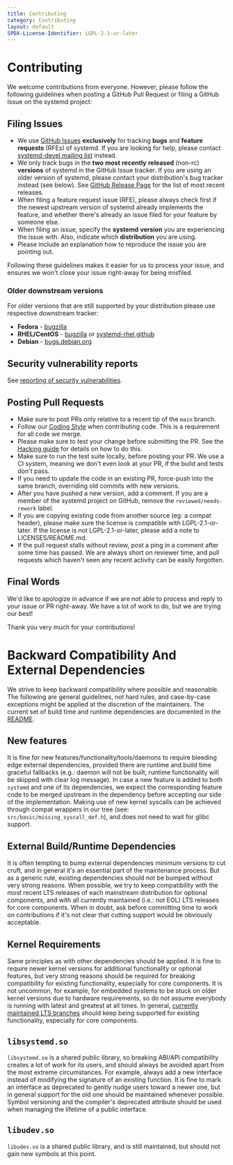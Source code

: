 ```yaml
---
title: Contributing
category: Contributing
layout: default
SPDX-License-Identifier: LGPL-2.1-or-later
---
```


# Contributing

We welcome contributions from everyone. However, please follow the following guidelines when posting a GitHub Pull Request or filing a GitHub Issue on the systemd project:

## Filing Issues

* We use [GitHub Issues](https://github.com/systemd/systemd/issues) **exclusively** for tracking **bugs** and **feature** **requests** (RFEs) of systemd. If you are looking for help, please contact [systemd-devel mailing list](https://lists.freedesktop.org/mailman/listinfo/systemd-devel) instead.
* We only track bugs in the **two** **most** **recently** **released** (non-rc) **versions** of systemd in the GitHub Issue tracker. If you are using an older version of systemd, please contact your distribution's bug tracker instead (see below). See [GitHub Release Page](https://github.com/systemd/systemd/releases) for the list of most recent releases.
* When filing a feature request issue (RFE), please always check first if the newest upstream version of systemd already implements the feature, and whether there's already an issue filed for your feature by someone else.
* When filing an issue, specify the **systemd** **version** you are experiencing the issue with. Also, indicate which **distribution** you are using.
* Please include an explanation how to reproduce the issue you are pointing out.

Following these guidelines makes it easier for us to process your issue, and ensures we won't close your issue right-away for being misfiled.

### Older downstream versions
For older versions that are still supported by your distribution please use respective downstream tracker:
* **Fedora** - [bugzilla](https://bugzilla.redhat.com/enter_bug.cgi?product=Fedora&component=systemd)
* **RHEL/CentOS** - [bugzilla](https://bugzilla.redhat.com/) or [systemd-rhel github](https://github.com/systemd-rhel/)
* **Debian** - [bugs.debian.org](https://bugs.debian.org/cgi-bin/pkgreport.cgi?pkg=systemd)

## Security vulnerability reports

See [reporting of security vulnerabilities](SECURITY.md).

## Posting Pull Requests

* Make sure to post PRs only relative to a recent tip of the `main` branch.
* Follow our [Coding Style](CODING_STYLE.md) when contributing code. This is a requirement for all code we merge.
* Please make sure to test your change before submitting the PR. See the [Hacking guide](HACKING.md) for details on how to do this.
* Make sure to run the test suite locally, before posting your PR. We use a CI system, meaning we don't even look at your PR, if the build and tests don't pass.
* If you need to update the code in an existing PR, force-push into the same branch, overriding old commits with new versions.
* After you have pushed a new version, add a comment. If you are a member of the systemd project on GitHub, remove the `reviewed/needs-rework` label.
* If you are copying existing code from another source (eg: a compat header), please make sure the license is compatible with LGPL-2.1-or-later. If the license is not LGPL-2.1-or-later, please add a note to LICENSES/README.md.
* If the pull request stalls without review, post a ping in a comment after some time has passed. We are always short on reviewer time, and pull requests which haven't seen any recent activity can be easily forgotten.

## Final Words

We'd like to apologize in advance if we are not able to process and reply to your issue or PR right-away. We have a lot of work to do, but we are trying our best!

Thank you very much for your contributions!

# Backward Compatibility And External Dependencies

We strive to keep backward compatibility where possible and reasonable. The following are general guidelines, not hard
rules, and case-by-case exceptions might be applied at the discretion of the maintainers. The current set of build time
and runtime dependencies are documented in the [README](../README).

## New features

It is fine for new features/functionality/tools/daemons to require bleeding edge external dependencies, provided there
are runtime and build time graceful fallbacks (e.g.: daemon will not be built, runtime functionality will be skipped with
clear log message).
In case a new feature is added to both `systemd` and one of its dependencies, we expect the corresponding feature code to
be merged upstream in the dependency before accepting our side of the implementation.
Making use of new kernel syscalls can be achieved through compat wrappers in our tree (see: `src/basic/missing_syscall_def.h`),
and does not need to wait for glibc support.

## External Build/Runtime Dependencies

It is often tempting to bump external dependencies minimum versions to cut cruft, and in general it's an essential part
of the maintenance process. But as a generic rule, existing dependencies should not be bumped without very strong
reasons. When possible, we try to keep compatibility with the most recent LTS releases of each mainstream distribution
for optional components, and with all currently maintained (i.e.: not EOL) LTS releases for core components. When in
doubt, ask before committing time to work on contributions if it's not clear that cutting support would be obviously
acceptable.

## Kernel Requirements

Same principles as with other dependencies should be applied. It is fine to require newer kernel versions for additional
functionality or optional features, but very strong reasons should be required for breaking compatibility for existing
functionality, especially for core components. It is not uncommon, for example, for embedded systems to be stuck on older
kernel versions due to hardware requirements, so do not assume everybody is running with latest and greatest at all times.
In general, [currently maintained LTS branches](https://www.kernel.org/category/releases.html) should keep being supported
for existing functionality, especially for core components.

## `libsystemd.so`

`libsystemd.so` is a shared public library, so breaking ABI/API compatibility creates a lot of work for its users, and should
always be avoided apart from the most extreme circumstances. For example, always add a new interface instead of modifying
the signature of an existing function. It is fine to mark an interface as deprecated to gently nudge users toward a newer one,
but in general support for the old one should be maintained whenever possible.
Symbol versioning and the compiler's deprecated attribute should be used when managing the lifetime of a public interface.

## `libudev.so`

`libudev.so` is a shared public library, and is still maintained, but should not gain new symbols at this point.
